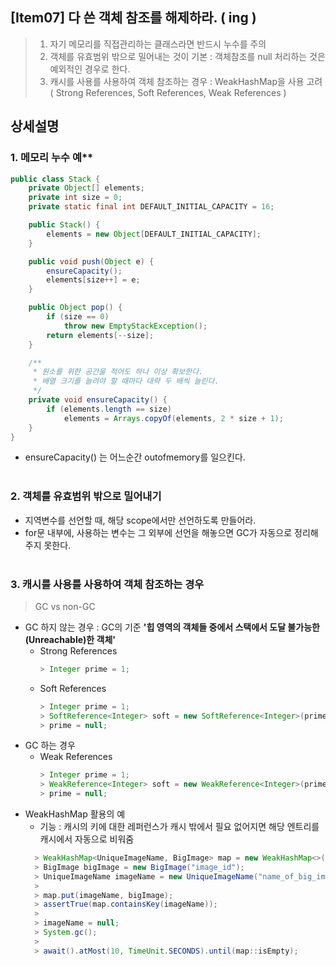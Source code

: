 ## [Item07] 다 쓴 객체 참조를 해제하라. ( ing )
> 1. 자기 메모리를 직접관리하는 클래스라면 반드시 누수를 주의
> 2. 객체를 유효범위 밖으로 밀어내는 것이 기본 : 객체참조를 null 처리하는 것은 예외적인 경우로 한다.
> 3. 캐시를 사용를 사용하여 객체 참조하는 경우 : WeakHashMap을 사용 고려 ( Strong References, Soft References, Weak References )


## **상세설명**

### 1. 메모리 누수 예**
``` java
public class Stack {
    private Object[] elements;
    private int size = 0;
    private static final int DEFAULT_INITIAL_CAPACITY = 16;

    public Stack() {
        elements = new Object[DEFAULT_INITIAL_CAPACITY];
    }

    public void push(Object e) {
        ensureCapacity();
        elements[size++] = e;
    }

    public Object pop() {
        if (size == 0)
            throw new EmptyStackException();
        return elements[--size];
    }

    /**
     * 원소를 위한 공간을 적어도 하나 이상 확보한다.
     * 배열 크기를 늘려야 할 때마다 대략 두 배씩 늘린다.
     */
    private void ensureCapacity() {
        if (elements.length == size)
            elements = Arrays.copyOf(elements, 2 * size + 1);
    }
}
```
- ensureCapacity() 는 어느순간 outofmemory를 일으킨다.
</br></br>

### 2. 객체를 유효범위 밖으로 밀어내기

- 지역변수를 선언할 때, 해당 scope에서만 선언하도록 만들어라.
- for문 내부에, 사용하는 변수는 그 외부에 선언을 해놓으면 GC가 자동으로 정리해주지 못한다.
</br></br>

### 3. 캐시를 사용를 사용하여 객체 참조하는 경우
> GC vs non-GC
- GC 하지 않는 경우 : GC의 기준 **'힙 영역의 객체들 중에서 스택에서 도달 불가능한(Unreachable)한 객체'**
  - Strong References
      ``` java
      > Integer prime = 1;
      ```
  - Soft References
      ``` java
      > Integer prime = 1;  
      > SoftReference<Integer> soft = new SoftReference<Integer>(prime); 
      > prime = null;
      ```
- GC 하는 경우
  - Weak References
      ``` java
      > Integer prime = 1;  
      > WeakReference<Integer> soft = new WeakReference<Integer>(prime); 
      > prime = null;
      ```
- WeakHashMap 활용의 예
  - 기능 : 캐시의 키에 대한 레퍼런스가 캐시 밖에서 필요 없어지면 해당 엔트리를 캐시에서 자동으로 비워줌   
  ``` java   
    > WeakHashMap<UniqueImageName, BigImage> map = new WeakHashMap<>();
    > BigImage bigImage = new BigImage("image_id");
    > UniqueImageName imageName = new UniqueImageName("name_of_big_image");
    > 
    > map.put(imageName, bigImage);
    > assertTrue(map.containsKey(imageName));
    > 
    > imageName = null;
    > System.gc();
    > 
    > await().atMost(10, TimeUnit.SECONDS).until(map::isEmpty);
  ```
 

